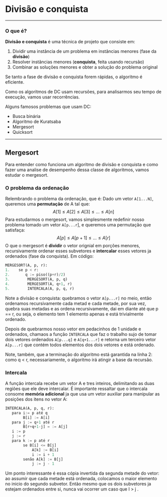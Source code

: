 # Divisão e conquista

***

### O que é?



**Divisão e conquista** é uma técnica de projeto que consiste em:

1. Dividir uma instância de um problema em instâncias menores (fase da **divisão**)
2. Resolver instâncias menores (**conquista**, feita usando recursão)
3. Combinar as soluções menores e obter a solução do problema original

Se tanto a fase de divisão e conquista forem rápidas, o algoritmo é eficiente.

Como os algoritmos de DC usam recursões, para analisarmos seu tempo de execução, vamos usar recorrências.

Alguns famosos problemas que usam DC:

* Busca binária
* Algoritmo de Kuratsaba
* Mergesort
* Quicksort

***

## Mergesort

Para entender como funciona um algoritmo de divisão e conquista e como fazer uma analise de desempenho dessa classe de algoritmos, vamos estudar o mergesort.

### O problema da ordenação

Relembrando o problema da ordenação, que é: Dado um vetor `A[1...N]`, queremos uma **permutação** de A tal que:
$$
A[1] \leq A[2] \leq A[3] \leq ... \leq A[n]
$$
Para estudarmos o mergesort, vamos simplesmente redefinir nosso problema tomado um vetor `A[p...r`], e queremos uma permutação que satisfaça:
$$
A[p] \leq A[p+1] \leq \dots \leq A[r]
$$
O que o mergesort é **dividir** o vetor orignial em porções menores, recursivamente ordenar esses subvetores e **intercalar** esses vetores ja ordenados (fase da conquista). Em código:

```python
MERGESORT(A, p, r):
1.    se p < r:
2.       q := piso((p+r)/2)
3.        MERGESORT(A, p, q)
4.        MERGESORT(A, q+1, r)
5.        INTERCALA(A, p, q, r)        
```

Note a divisão e conquista: quebramos o vetor `A[p...r]` no meio, então ordenamos recursivamente cada metad e cada metade, por sua vez, quebra suas metadas e as ordena recursivamente, dai em diante até que p == r, ou seja, o elemento tem 1 elemento apenas e está trivialmente ordenado.

Depois de quebrarmos nosso vetor em pedacinhos de 1 unidade e ordenados, chamaos a função `INTERCALA` que faz o trabalho sujo de tomar dois vetores ordenados `A[p...q]` e `A[q+1...r]` e retorna um terceiro vetor `A[p...r]` que contém todos elementos dos dois vetores e está ordenado.

Note, também, que a terminação do algoritmo está garantida na linha 2: como q < r, necessariamente, o algoritmo irá atingir a base da recursão.



### Intercala

A função intercala recebe um vetor A e tres inteiros, delimitando as duas regiões que ele deve intercalar. É importante ressaltar que o intercala consome **memória adicional** ja que usa um vetor auxiliar para manipular as posições dos itens no vetor A:

```python
INTERCALA(A, p, q, r):
   para i:= p até q
    	B[i] := A[i]
   para j := q+1 até r
   	 	B[r+q+1-j] = := A[j]
   i := p
   j := r
   para k := p até r
    	se B[i] <= B[j]
        	A[k] := B[i]
            i := i + 1
        senão A[k] := B[j]
            j := j - 1
```

Um ponto interessante é essa cópia invertida da segunda metade do vetor: ao assumir que cada metade está ordenada, colocamos o maior elemento no inicio do segundo subvetor. Então mesmo que os dois subvetores ja estejam ordenados entre si, nunca vai ocorrer um caso que  I > j .